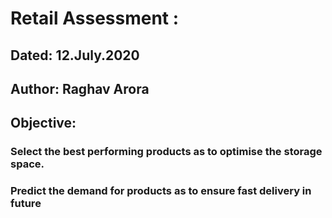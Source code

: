 # Retail Assessment :
## Dated: 12.July.2020
## Author: Raghav Arora
## Objective:
### Select the best performing products as to optimise the storage space.

### Predict the demand for products as to ensure fast delivery in future
